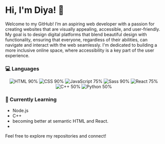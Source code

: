 # Hi, I'm Diya! 👋

Welcome to my GitHub! I’m an aspiring web developer with a passion for creating websites that are visually appealing, accessible, and user-friendly. My goal is to design digital platforms that blend beautiful design with functionality, ensuring that everyone, regardless of their abilities, can navigate and interact with the web seamlessly. I'm dedicated to building a more inclusive online space, where accessibility is a key part of the user experience.

### 💻 Languages

<p align="center">
  <img src="https://img.icons8.com/color/48/000000/html-5.png" alt="HTML"/> 90%
  <img src="https://img.icons8.com/color/48/000000/css3.png" alt="CSS"/> 90%
  <img src="https://img.icons8.com/color/48/000000/javascript.png" alt="JavaScript"/> 75%
  <img src="https://img.icons8.com/color/48/000000/sass.png" alt="Sass"/> 90%
  <img src="https://img.icons8.com/color/48/000000/react-native.png" alt="React"/> 75%
  <img src="https://img.icons8.com/color/48/000000/c-plus-plus-logo.png" alt="C++"/> 50%
  <img src="https://img.icons8.com/color/48/000000/python.png" alt="Python"/> 50%
</p>

### 🌱 Currently Learning
- Node.js
- C++
- becoming better at semantic HTML and React.
- 

Feel free to explore my repositories and connect!
